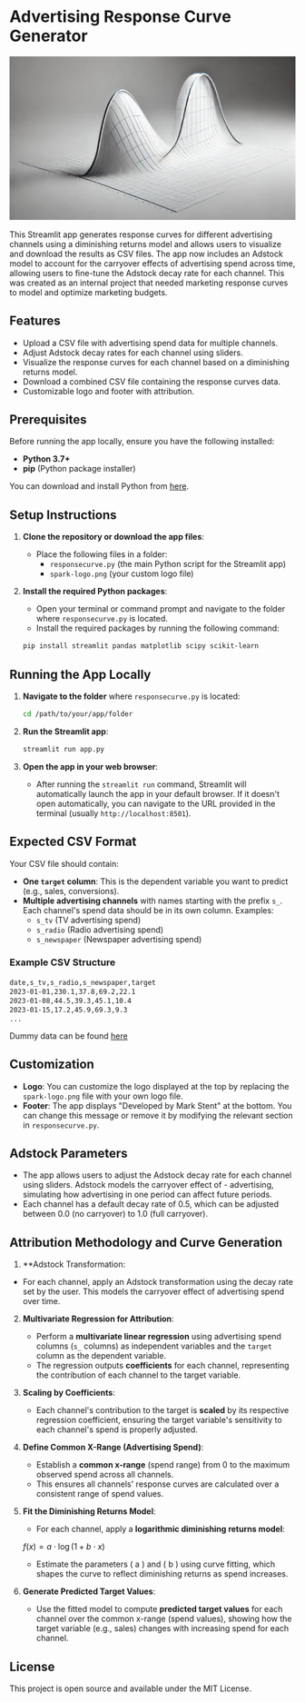 
# Advertising Response Curve Generator

![header](header.jpg)

This Streamlit app generates response curves for different advertising channels using a diminishing returns model and allows users to visualize and download the results as CSV files. The app now includes an Adstock model to account for the carryover effects of advertising spend across time, allowing users to fine-tune the Adstock decay rate for each channel. This was created as an internal project that needed marketing response curves to model and optimize marketing budgets.

## Features

 - Upload a CSV file with advertising spend data for multiple channels.
 - Adjust Adstock decay rates for each channel using sliders.
 - Visualize the response curves for each channel based on a diminishing returns model.
 - Download a combined CSV file containing the response curves data.
 - Customizable logo and footer with attribution.

## Prerequisites

Before running the app locally, ensure you have the following installed:

- **Python 3.7+**
- **pip** (Python package installer)
  
You can download and install Python from [here](https://www.python.org/downloads/).

## Setup Instructions

1. **Clone the repository or download the app files**:
   - Place the following files in a folder:
     - `responsecurve.py` (the main Python script for the Streamlit app)
     - `spark-logo.png` (your custom logo file)

2. **Install the required Python packages**:
   - Open your terminal or command prompt and navigate to the folder where `responsecurve.py` is located.
   - Install the required packages by running the following command:

   ```bash
   pip install streamlit pandas matplotlib scipy scikit-learn
   ```

## Running the App Locally

1. **Navigate to the folder** where `responsecurve.py` is located:

   ```bash
   cd /path/to/your/app/folder
   ```

2. **Run the Streamlit app**:

   ```bash
   streamlit run app.py
   ```

3. **Open the app in your web browser**:
   - After running the `streamlit run` command, Streamlit will automatically launch the app in your default browser. If it doesn't open automatically, you can navigate to the URL provided in the terminal (usually `http://localhost:8501`).

## Expected CSV Format

Your CSV file should contain:

- **One `target` column**: This is the dependent variable you want to predict (e.g., sales, conversions).
- **Multiple advertising channels** with names starting with the prefix `s_`. Each channel's spend data should be in its own column. Examples:
  - `s_tv` (TV advertising spend)
  - `s_radio` (Radio advertising spend)
  - `s_newspaper` (Newspaper advertising spend)

### Example CSV Structure

```csv
date,s_tv,s_radio,s_newspaper,target
2023-01-01,230.1,37.8,69.2,22.1
2023-01-08,44.5,39.3,45.1,10.4
2023-01-15,17.2,45.9,69.3,9.3
...
```

Dummy data can be found [here](Advertising_Weekly_Dates.csv)

## Customization

- **Logo**: You can customize the logo displayed at the top by replacing the `spark-logo.png` file with your own logo file.
- **Footer**: The app displays "Developed by Mark Stent" at the bottom. You can change this message or remove it by modifying the relevant section in `responsecurve.py`.

## Adstock Parameters

- The app allows users to adjust the Adstock decay rate for each channel using sliders. Adstock models the carryover effect of - advertising, simulating how advertising in one period can affect future periods.
- Each channel has a default decay rate of 0.5, which can be adjusted between 0.0 (no carryover) to 1.0 (full carryover).

## Attribution Methodology and Curve Generation

1. **Adstock Transformation:

- For each channel, apply an Adstock transformation using the decay rate set by the user. This models the carryover effect of advertising spend over time.

2. **Multivariate Regression for Attribution**:
   - Perform a **multivariate linear regression** using advertising spend columns (`s_` columns) as independent variables and the `target` column as the dependent variable.
   - The regression outputs **coefficients** for each channel, representing the contribution of each channel to the target variable.

3. **Scaling by Coefficients**:
   - Each channel's contribution to the target is **scaled** by its respective regression coefficient, ensuring the target variable's sensitivity to each channel's spend is properly adjusted.

4. **Define Common X-Range (Advertising Spend)**:
   - Establish a **common x-range** (spend range) from 0 to the maximum observed spend across all channels.
   - This ensures all channels' response curves are calculated over a consistent range of spend values.

5. **Fit the Diminishing Returns Model**:
   - For each channel, apply a **logarithmic diminishing returns model**:

    $f(x) = a \cdot \log(1 + b \cdot x)$

     - Estimate the parameters \( a \) and \( b \) using curve fitting, which shapes the curve to reflect diminishing returns as spend increases.

6. **Generate Predicted Target Values**:
   - Use the fitted model to compute **predicted target values** for each channel over the common x-range (spend values), showing how the target variable (e.g., sales) changes with increasing spend for each channel.

## License

This project is open source and available under the MIT License.
